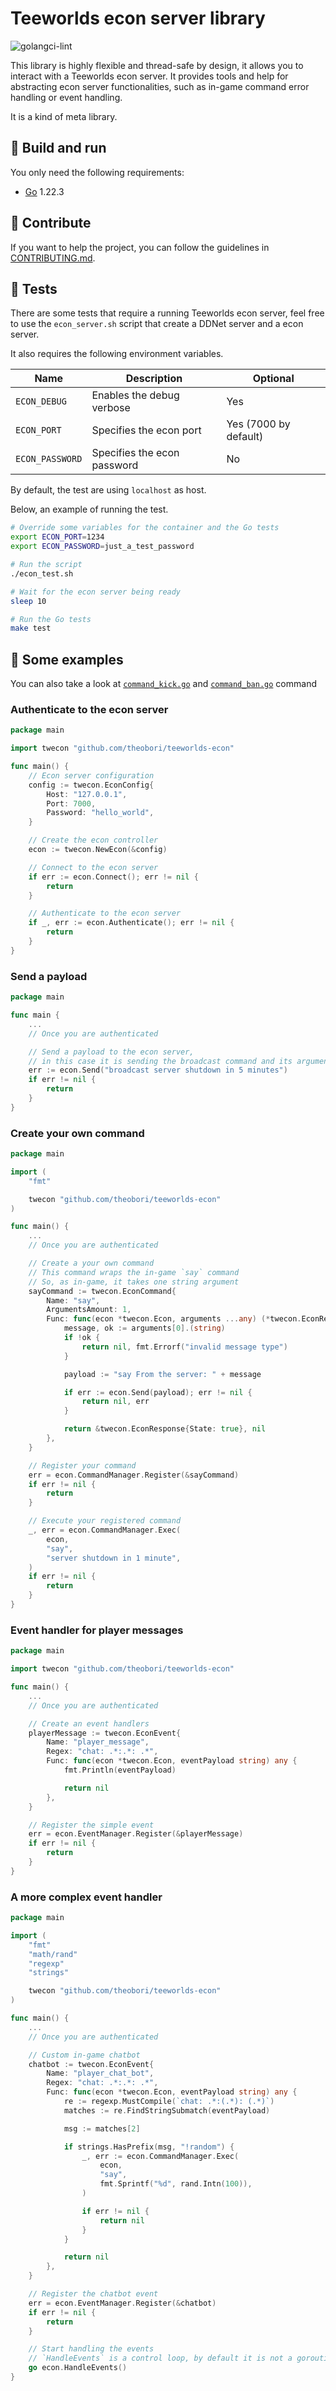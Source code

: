# Teeworlds econ server library

![golangci-lint](https://github.com/theobori/teeworlds-econ/actions/workflows/lint.yml/badge.svg)

This library is highly flexible and thread-safe by design, it allows you to interact with a Teeworlds econ server. It provides tools and help for abstracting econ server functionalities, such as in-game command error handling or event handling.

It is a kind of meta library.

## 📖 Build and run

You only need the following requirements:

- [Go](https://golang.org/doc/install) 1.22.3

## 🤝 Contribute

If you want to help the project, you can follow the guidelines in [CONTRIBUTING.md](./CONTRIBUTING.md).

## 🧪 Tests

There are some tests that require a running Teeworlds econ server, feel free to use the `econ_server.sh` script that create a DDNet server and a econ server.

It also requires the following environment variables.

| Name | Description | Optional
| - | - | - |
`ECON_DEBUG` | Enables the debug verbose | Yes
`ECON_PORT` | Specifies the econ port | Yes (7000 by default)
`ECON_PASSWORD` | Specifies the econ password | No

By default, the test are using `localhost` as host.

Below, an example of running the test.

```bash
# Override some variables for the container and the Go tests
export ECON_PORT=1234
export ECON_PASSWORD=just_a_test_password

# Run the script
./econ_test.sh

# Wait for the econ server being ready
sleep 10

# Run the Go tests
make test
```

## 📎 Some examples

You can also take a look at [`command_kick.go`](./command_kick.go) and [`command_ban.go`](./command_ban.go) command

### Authenticate to the econ server

```go
package main

import twecon "github.com/theobori/teeworlds-econ"

func main() {
    // Econ server configuration
    config := twecon.EconConfig{
        Host: "127.0.0.1",
        Port: 7000,
        Password: "hello_world",
    }

    // Create the econ controller
    econ := twecon.NewEcon(&config)

    // Connect to the econ server
    if err := econ.Connect(); err != nil {
        return
    }

    // Authenticate to the econ server
    if _, err := econ.Authenticate(); err != nil {
        return
    }
}
```

### Send a payload

```go
package main

func main {
    ...
    // Once you are authenticated

    // Send a payload to the econ server,
	// in this case it is sending the broadcast command and its argument
	err := econ.Send("broadcast server shutdown in 5 minutes")
	if err != nil {
		return
	}
}
```

### Create your own command

```go
package main

import (
	"fmt"

	twecon "github.com/theobori/teeworlds-econ"
)

func main() {
    ...
    // Once you are authenticated

    // Create a your own command
    // This command wraps the in-game `say` command
    // So, as in-game, it takes one string argument
	sayCommand := twecon.EconCommand{
		Name: "say",
		ArgumentsAmount: 1,
		Func: func(econ *twecon.Econ, arguments ...any) (*twecon.EconResponse, error) {
			message, ok := arguments[0].(string)
			if !ok {
				return nil, fmt.Errorf("invalid message type")
			}

			payload := "say From the server: " + message

			if err := econ.Send(payload); err != nil {
				return nil, err
			}

			return &twecon.EconResponse{State: true}, nil
		},
	}

	// Register your command
	err = econ.CommandManager.Register(&sayCommand)
	if err != nil {
		return
	}

	// Execute your registered command
	_, err = econ.CommandManager.Exec(
		econ,
		"say",
		"server shutdown in 1 minute",
	)
	if err != nil {
		return
	}
}
```

### Event handler for player messages

```go
package main

import twecon "github.com/theobori/teeworlds-econ"

func main() {
    ...
    // Once you are authenticated

    // Create an event handlers
	playerMessage := twecon.EconEvent{
		Name: "player_message",
		Regex: "chat: .*:.*: .*",
		Func: func(econ *twecon.Econ, eventPayload string) any {
			fmt.Println(eventPayload)

			return nil
		},
	}

	// Register the simple event
	err = econ.EventManager.Register(&playerMessage)
	if err != nil {
		return
	}
}
```

### A more complex event handler

```go
package main

import (
	"fmt"
	"math/rand"
	"regexp"
	"strings"

	twecon "github.com/theobori/teeworlds-econ"
)

func main() {
    ...
    // Once you are authenticated

    // Custom in-game chatbot
	chatbot := twecon.EconEvent{
		Name: "player_chat_bot",
		Regex: "chat: .*:.*: .*",
		Func: func(econ *twecon.Econ, eventPayload string) any {
			re := regexp.MustCompile(`chat: .*:(.*): (.*)`)
			matches := re.FindStringSubmatch(eventPayload)

			msg := matches[2]

			if strings.HasPrefix(msg, "!random") {
				_, err := econ.CommandManager.Exec(
					econ,
					"say",
					fmt.Sprintf("%d", rand.Intn(100)),
				)

				if err != nil {
					return nil
				}
			}

			return nil
		},
	}

	// Register the chatbot event
	err = econ.EventManager.Register(&chatbot)
	if err != nil {
		return
	}

    // Start handling the events
	// `HandleEvents` is a control loop, by default it is not a goroutine
	go econ.HandleEvents()
}
```
